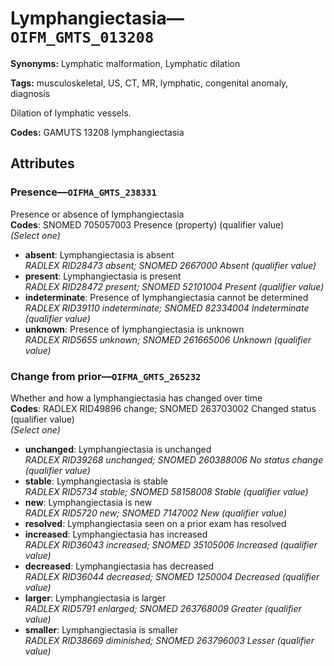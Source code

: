 # Lymphangiectasia—`OIFM_GMTS_013208`

**Synonyms:** Lymphatic malformation, Lymphatic dilation

**Tags:** musculoskeletal, US, CT, MR, lymphatic, congenital anomaly, diagnosis

Dilation of lymphatic vessels.

**Codes:** GAMUTS 13208 lymphangiectasia

## Attributes

### Presence—`OIFMA_GMTS_238331`

Presence or absence of lymphangiectasia  
**Codes**: SNOMED 705057003 Presence (property) (qualifier value)  
*(Select one)*

- **absent**: Lymphangiectasia is absent  
_RADLEX RID28473 absent; SNOMED 2667000 Absent (qualifier value)_
- **present**: Lymphangiectasia is present  
_RADLEX RID28472 present; SNOMED 52101004 Present (qualifier value)_
- **indeterminate**: Presence of lymphangiectasia cannot be determined  
_RADLEX RID39110 indeterminate; SNOMED 82334004 Indeterminate (qualifier value)_
- **unknown**: Presence of lymphangiectasia is unknown  
_RADLEX RID5655 unknown; SNOMED 261665006 Unknown (qualifier value)_

### Change from prior—`OIFMA_GMTS_265232`

Whether and how a lymphangiectasia has changed over time  
**Codes**: RADLEX RID49896 change; SNOMED 263703002 Changed status (qualifier value)  
*(Select one)*

- **unchanged**: Lymphangiectasia is unchanged  
_RADLEX RID39268 unchanged; SNOMED 260388006 No status change (qualifier value)_
- **stable**: Lymphangiectasia is stable  
_RADLEX RID5734 stable; SNOMED 58158008 Stable (qualifier value)_
- **new**: Lymphangiectasia is new  
_RADLEX RID5720 new; SNOMED 7147002 New (qualifier value)_
- **resolved**: Lymphangiectasia seen on a prior exam has resolved  
- **increased**: Lymphangiectasia has increased  
_RADLEX RID36043 increased; SNOMED 35105006 Increased (qualifier value)_
- **decreased**: Lymphangiectasia has decreased  
_RADLEX RID36044 decreased; SNOMED 1250004 Decreased (qualifier value)_
- **larger**: Lymphangiectasia is larger  
_RADLEX RID5791 enlarged; SNOMED 263768009 Greater (qualifier value)_
- **smaller**: Lymphangiectasia is smaller  
_RADLEX RID38669 diminished; SNOMED 263796003 Lesser (qualifier value)_